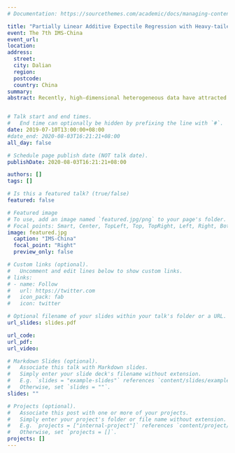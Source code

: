 ```yaml
---
# Documentation: https://sourcethemes.com/academic/docs/managing-content/

title: "Partially Linear Additive Expectile Regression with Heavy-tailed Errors in High Dimension"
event: The 7th IMS-China
event_url:
location:
address:
  street:
  city: Dalian
  region:
  postcode:
  country: China
summary:
abstract: Recently, high-dimensional heterogeneous data have attracted a lot of attention and discussion. Under heterogeneity, semiparametric regression is a popular choice to model data in statistics. In this paper, we take advantages of expectile regression in computation and analysis of heterogeneity, and propose the regularized partially linear additive expectile regression with nonconvex penalty, for example, SCAD or MCP for such high-dimensional heterogeneous data. We focus on a more realistic scenario: the regression error is heavy-tailed distributed and only has finite moments, which is violated with the classical sub-gaussian distribution assumption and more common in practise. Under some regular conditions, we show that with probability tending to one, the oracle estimator is one of the local minima of our optimization problem. The theoretical study indicates that the dimension cardinality of linear covariates our procedure can handle with is essentially restricted by the moment condition of the regression error. For computation, since the corresponding optimization problem is nonconvex and nonsmooth, we derive a two-step algorithm to solve this problem. Finally, we demonstrate that the proposed method enjoys good performances in estimation accuracy and model selection through Monto Carlo simulation studies and a real data example. What’s more, by taking different expectile weights α, we are able to detect heterogeneity and explore the entire conditional distribution of the response variable, which indicates the usefulness of our proposed method for analyzing high dimensional heterogeneous data.


# Talk start and end times.
#   End time can optionally be hidden by prefixing the line with `#`.
date: 2019-07-10T13:00:00+08:00
#date_end: 2020-08-03T16:21:21+08:00
all_day: false

# Schedule page publish date (NOT talk date).
publishDate: 2020-08-03T16:21:21+08:00

authors: []
tags: []

# Is this a featured talk? (true/false)
featured: false

# Featured image
# To use, add an image named `featured.jpg/png` to your page's folder.
# Focal points: Smart, Center, TopLeft, Top, TopRight, Left, Right, BottomLeft, Bottom, BottomRight.
image: featured.jpg
  caption: "IMS-China"
  focal_point: "Right"
  preview_only: false

# Custom links (optional).
#   Uncomment and edit lines below to show custom links.
# links:
# - name: Follow
#   url: https://twitter.com
#   icon_pack: fab
#   icon: twitter

# Optional filename of your slides within your talk's folder or a URL.
url_slides: slides.pdf

url_code:
url_pdf:
url_video:

# Markdown Slides (optional).
#   Associate this talk with Markdown slides.
#   Simply enter your slide deck's filename without extension.
#   E.g. `slides = "example-slides"` references `content/slides/example-slides.md`.
#   Otherwise, set `slides = ""`.
slides: ""

# Projects (optional).
#   Associate this post with one or more of your projects.
#   Simply enter your project's folder or file name without extension.
#   E.g. `projects = ["internal-project"]` references `content/project/deep-learning/index.md`.
#   Otherwise, set `projects = []`.
projects: []
---
```

